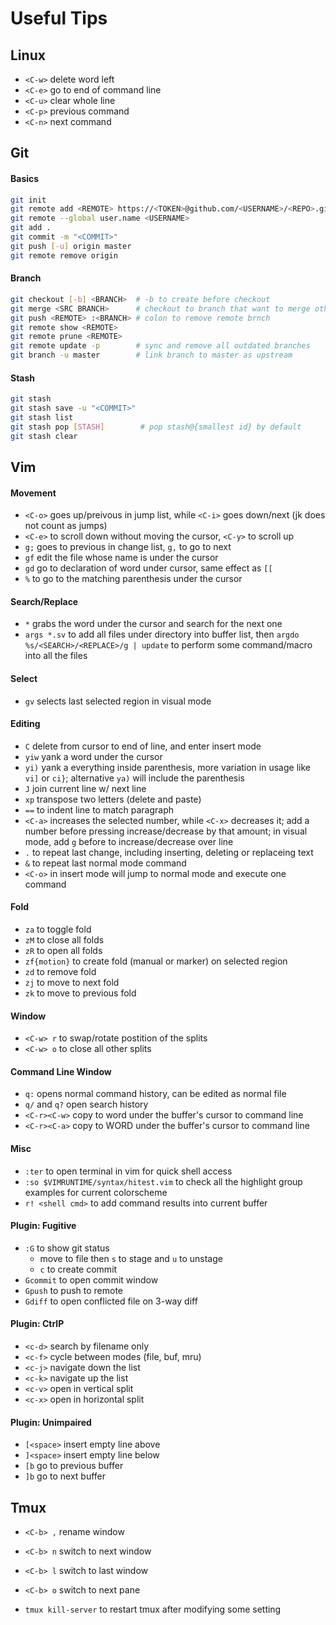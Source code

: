 # Useful Tips

## Linux

+ `<C-w>` delete word left
+ `<C-e>` go to end of command line
+ `<C-u>` clear whole line
+ `<C-p>` previous command
+ `<C-n>` next command

## Git

#### Basics
```sh
git init
git remote add <REMOTE> https://<TOKEN>@github.com/<USERNAME>/<REPO>.git
git remote --global user.name <USERNAME>
git add .
git commit -m "<COMMIT>"
git push [-u] origin master
git remote remove origin
```

#### Branch
```sh
git checkout [-b] <BRANCH>  # -b to create before checkout
git merge <SRC BRANCH>      # checkout to branch that want to merge others first
git push <REMOTE> :<BRANCH> # colon to remove remote brnch
git remote show <REMOTE>
git remote prune <REMOTE>
git remote update -p        # sync and remove all outdated branches
git branch -u master        # link branch to master as upstream
```

#### Stash
```sh
git stash
git stash save -u "<COMMIT>"
git stash list
git stash pop [STASH]        # pop stash@{smallest id} by default
git stash clear
```

## Vim

#### Movement
+ `<C-o>` goes up/preivous in jump list, while `<C-i>` goes down/next (jk does not count as jumps)
+ `<C-e>` to scroll down without moving the cursor, `<C-y>` to scroll up
+ `g;` goes to previous in change list, `g,` to go to next
+ `gf` edit the file whose name is under the cursor
+ `gd` go to declaration of word under cursor, same effect as `[[`
+ `%` to go to the matching parenthesis under the cursor

#### Search/Replace
+ `*` grabs the word under the cursor and search for the next one
+ `args *.sv` to add all files under directory into buffer list, then `argdo %s/<SEARCH>/<REPLACE>/g | update` to perform some command/macro into all the files

#### Select
+ `gv` selects last selected region in visual mode

#### Editing
+ `C` delete from cursor to end of line, and enter insert mode
+ `yiw` yank a word under the cursor
+ `yi)` yank a everything inside parenthesis, more variation in usage like `vi]` or `ci}`; alternative `ya)` will include the parenthesis
+ `J` join current line w/ next line
+ `xp` transpose two letters (delete and paste)
+ `==` to indent line to match paragraph
+ `<C-a>` increases the selected number, while `<C-x>` decreases it; add a number before pressing increase/decrease by that amount; in visual mode, add `g` before to increase/decrease over line
+ `.` to repeat last change, including inserting, deleting or replaceing text
+ `&` to repeat last normal mode command
+ `<C-o>` in insert mode will jump to normal mode and execute one command

#### Fold
+ `za` to toggle fold
+ `zM` to close all folds
+ `zR` to open all folds
+ `zf{motion}` to create fold (manual or marker) on selected region
+ `zd` to remove fold
+ `zj` to move to next fold
+ `zk` to move to previous fold

#### Window
+ `<C-w> r` to swap/rotate postition of the splits
+ `<C-w> o` to close all other splits

#### Command Line Window
+ `q:` opens normal command history, can be edited as normal file
+ `q/` and `q?` open search history
+ `<C-r><C-w>` copy to word under the buffer's cursor to command line
+ `<C-r><C-a>` copy to WORD under the buffer's cursor to command line

#### Misc
+ `:ter` to open terminal in vim for quick shell access
+ `:so $VIMRUNTIME/syntax/hitest.vim` to check all the highlight group examples for current colorscheme
+ `r! <shell cmd>` to add command results into current buffer

#### Plugin: Fugitive
+ `:G` to show git status
   + move to file then `s` to stage and `u` to unstage
   + `c` to create commit
+ `Gcommit` to open commit window
+ `Gpush` to push to remote
+ `Gdiff` to open conflicted file on 3-way diff

#### Plugin: CtrlP
+ `<c-d>` search by filename only
+ `<c-f>` cycle between modes (file, buf, mru)
+ `<c-j>` navigate down the list
+ `<c-k>` navigate up the list
+ `<c-v>` open in vertical split
+ `<c-x>` open in horizontal split

#### Plugin: Unimpaired
+ `[<space>` insert empty line above
+ `]<space>` insert empty line below
+ `[b` go to previous buffer
+ `]b` go to next buffer


## Tmux
+ `<C-b> ,` rename window
+ `<C-b> n` switch to next window
+ `<C-b> l` switch to last window
+ `<C-b> o` switch to next pane

+ `tmux kill-server` to restart tmux after modifying some setting

